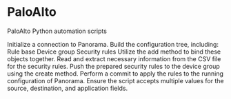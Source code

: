 # PaloAlto
PaloAlto Python automation scripts

Initialize a connection to Panorama.
Build the configuration tree, including:
Rule base
Device group
Security rules
Utilize the add method to bind these objects together.
Read and extract necessary information from the CSV file for the security rules.
Push the prepared security rules to the device group using the create method.
Perform a commit to apply the rules to the running configuration of Panorama.
Ensure the script accepts multiple values for the source, destination, and application fields.






